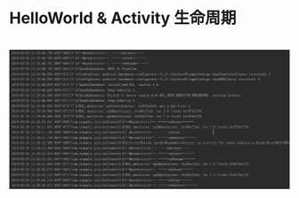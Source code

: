 # HelloWorld & Activity 生命周期
# ![生命周期](https://github.com/JojoBiid/HelloWorld/blob/master/pic/Activity.jpg)
